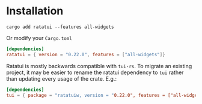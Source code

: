 # Installation

```shell
cargo add ratatui --features all-widgets
```

Or modify your `Cargo.toml`

```toml
[dependencies]
ratatui = { version = "0.22.0", features = ["all-widgets"]}
```

Ratatui is mostly backwards compatible with `tui-rs`. To migrate an existing project, it may be
easier to rename the ratatui dependency to `tui` rather than updating every usage of the crate.
E.g.:

```toml
[dependencies]
tui = { package = "ratatuiw, version = "0.22.0", features = ["all-widgets"]}
